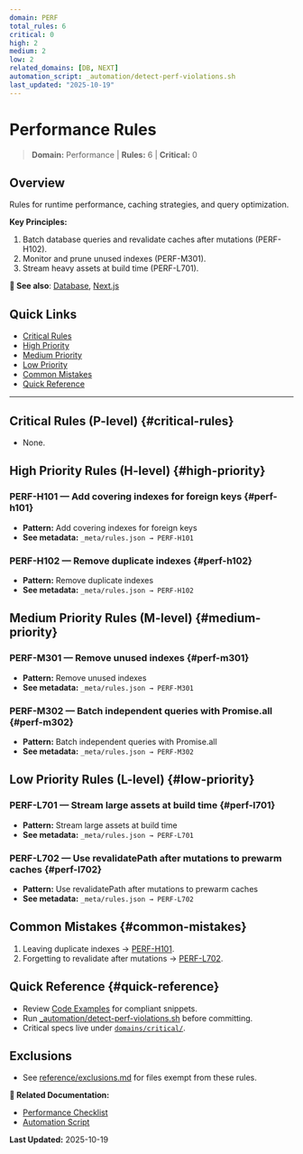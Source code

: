 ```yaml
---
domain: PERF
total_rules: 6
critical: 0
high: 2
medium: 2
low: 2
related_domains: [DB, NEXT]
automation_script: _automation/detect-perf-violations.sh
last_updated: "2025-10-19"
---
```


# Performance Rules

> **Domain:** Performance | **Rules:** 6 | **Critical:** 0

## Overview

Rules for runtime performance, caching strategies, and query optimization.

**Key Principles:**
1. Batch database queries and revalidate caches after mutations (PERF-H102).
2. Monitor and prune unused indexes (PERF-M301).
3. Stream heavy assets at build time (PERF-L701).

**📖 See also**: [Database](./database.md), [Next.js](./nextjs.md)

## Quick Links

- [Critical Rules](#critical-rules)
- [High Priority](#high-priority)
- [Medium Priority](#medium-priority)
- [Low Priority](#low-priority)
- [Common Mistakes](#common-mistakes)
- [Quick Reference](#quick-reference)

---

## Critical Rules (P-level) {#critical-rules}

- None.

## High Priority Rules (H-level) {#high-priority}

### PERF-H101 — Add covering indexes for foreign keys {#perf-h101}

- **Pattern:** Add covering indexes for foreign keys
- **See metadata:** `_meta/rules.json → PERF-H101`

### PERF-H102 — Remove duplicate indexes {#perf-h102}

- **Pattern:** Remove duplicate indexes
- **See metadata:** `_meta/rules.json → PERF-H102`

## Medium Priority Rules (M-level) {#medium-priority}

### PERF-M301 — Remove unused indexes {#perf-m301}

- **Pattern:** Remove unused indexes
- **See metadata:** `_meta/rules.json → PERF-M301`

### PERF-M302 — Batch independent queries with Promise.all {#perf-m302}

- **Pattern:** Batch independent queries with Promise.all
- **See metadata:** `_meta/rules.json → PERF-M302`

## Low Priority Rules (L-level) {#low-priority}

### PERF-L701 — Stream large assets at build time {#perf-l701}

- **Pattern:** Stream large assets at build time
- **See metadata:** `_meta/rules.json → PERF-L701`

### PERF-L702 — Use revalidatePath after mutations to prewarm caches {#perf-l702}

- **Pattern:** Use revalidatePath after mutations to prewarm caches
- **See metadata:** `_meta/rules.json → PERF-L702`

## Common Mistakes {#common-mistakes}

1. Leaving duplicate indexes → [PERF-H101](../03-QUICK-SEARCH.md#perf-h101).
2. Forgetting to revalidate after mutations → [PERF-L702](../03-QUICK-SEARCH.md#perf-l702).

## Quick Reference {#quick-reference}

- Review [Code Examples](../reference/examples.md#performance) for compliant snippets.
- Run [_automation/detect-perf-violations.sh](../_automation/detect-perf-violations.sh) before committing.
- Critical specs live under [`domains/critical/`](critical/).

## Exclusions

- See [reference/exclusions.md](../reference/exclusions.md) for files exempt from these rules.

**📖 Related Documentation:**
- [Performance Checklist](../workflows/debugging-checklist.md)
- [Automation Script](../_automation/detect-perf-violations.sh)

**Last Updated:** 2025-10-19
